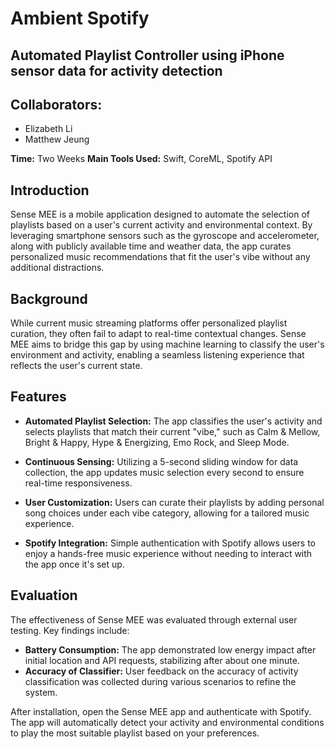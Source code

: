 # Ambient Spotify
## Automated Playlist Controller using iPhone sensor data for activity detection

## Collaborators: 
- Elizabeth Li
- Matthew Jeung

**Time:** Two Weeks
**Main Tools Used:** Swift, CoreML, Spotify API


## Introduction

Sense MEE is a mobile application designed to automate the selection of playlists based on a user's current activity and environmental context. By leveraging smartphone sensors such as the gyroscope and accelerometer, along with publicly available time and weather data, the app curates personalized music recommendations that fit the user's vibe without any additional distractions.

## Background
While current music streaming platforms offer personalized playlist curation, they often fail to adapt to real-time contextual changes. Sense MEE aims to bridge this gap by using machine learning to classify the user's environment and activity, enabling a seamless listening experience that reflects the user's current state.

## Features

- **Automated Playlist Selection:** The app classifies the user's activity and selects playlists that match their current "vibe," such as Calm & Mellow, Bright & Happy, Hype & Energizing, Emo Rock, and Sleep Mode.

- **Continuous Sensing:** Utilizing a 5-second sliding window for data collection, the app updates music selection every second to ensure real-time responsiveness.

- **User Customization:** Users can curate their playlists by adding personal song choices under each vibe category, allowing for a tailored music experience.

- **Spotify Integration:** Simple authentication with Spotify allows users to enjoy a hands-free music experience without needing to interact with the app once it's set up.

## Evaluation

The effectiveness of Sense MEE was evaluated through external user testing. Key findings include:

- **Battery Consumption:** The app demonstrated low energy impact after initial location and API requests, stabilizing after about one minute.
- **Accuracy of Classifier:** User feedback on the accuracy of activity classification was collected during various scenarios to refine the system.

After installation, open the Sense MEE app and authenticate with Spotify. The app will automatically detect your activity and environmental conditions to play the most suitable playlist based on your preferences.

